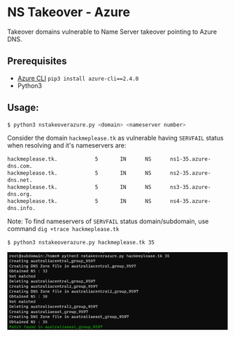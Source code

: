 
# NS Takeover - Azure

Takeover domains vulnerable to Name Server takeover pointing to Azure DNS.



## Prerequisites

- [Azure CLI](https://learn.microsoft.com/en-us/cli/azure/install-azure-cli)
  `pip3 install azure-cli==2.4.0`
- Python3

## Usage:
```bash
$ python3 nstakeoverazure.py <domain> <nameserver number>
```

Consider the domain `hackmeplease.tk` as vulnerable having `SERVFAIL` status when resolving and it's nameservers are:

```
hackmeplease.tk.            5       IN      NS      ns1-35.azure-dns.com.
hackmeplease.tk.            5       IN      NS      ns2-35.azure-dns.net.
hackmeplease.tk.            5       IN      NS      ns3-35.azure-dns.org.
hackmeplease.tk.            5       IN      NS      ns4-35.azure-dns.info.
```
Note: To find nameservers of `SERVFAIL` status domain/subdomain, use command `dig +trace hackmeplease.tk`

```bash
$ python3 nstakeoverazure.py hackmeplease.tk 35
```

![Image](static/match-found.png)
